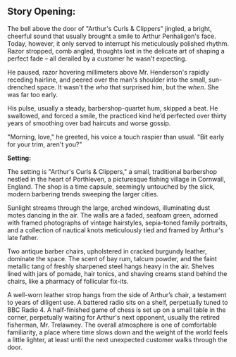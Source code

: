 ## Story Opening:

The bell above the door of "Arthur's Curls & Clippers" jingled, a bright, cheerful sound that usually brought a smile to Arthur Penhaligon's face. Today, however, it only served to interrupt his meticulously polished rhythm. Razor stropped, comb angled, thoughts lost in the delicate art of shaping a perfect fade – all derailed by a customer he wasn't expecting.

He paused, razor hovering millimeters above Mr. Henderson's rapidly receding hairline, and peered over the man's shoulder into the small, sun-drenched space. It wasn't the *who* that surprised him, but the *when*. She was far too early.

His pulse, usually a steady, barbershop-quartet hum, skipped a beat. He swallowed, and forced a smile, the practiced kind he’d perfected over thirty years of smoothing over bad haircuts and worse gossip.

"Morning, love," he greeted, his voice a touch raspier than usual. "Bit early for your trim, aren't you?"

**Setting:**

The setting is "Arthur's Curls & Clippers," a small, traditional barbershop nestled in the heart of Porthleven, a picturesque fishing village in Cornwall, England. The shop is a time capsule, seemingly untouched by the slick, modern barbering trends sweeping the larger cities.

Sunlight streams through the large, arched windows, illuminating dust motes dancing in the air. The walls are a faded, seafoam green, adorned with framed photographs of vintage hairstyles, sepia-toned family portraits, and a collection of nautical knots meticulously tied and framed by Arthur's late father.

Two antique barber chairs, upholstered in cracked burgundy leather, dominate the space. The scent of bay rum, talcum powder, and the faint metallic tang of freshly sharpened steel hangs heavy in the air. Shelves lined with jars of pomade, hair tonics, and shaving creams stand behind the chairs, like a pharmacy of follicular fix-its.

A well-worn leather strop hangs from the side of Arthur’s chair, a testament to years of diligent use. A battered radio sits on a shelf, perpetually tuned to BBC Radio 4. A half-finished game of chess is set up on a small table in the corner, perpetually waiting for Arthur's next opponent, usually the retired fisherman, Mr. Trelawney. The overall atmosphere is one of comfortable familiarity, a place where time slows down and the weight of the world feels a little lighter, at least until the next unexpected customer walks through the door.

